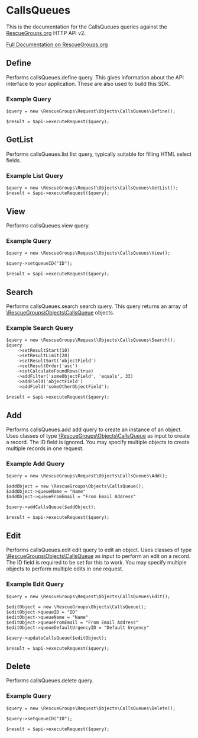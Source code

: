 # CallsQueues

This is the documentation for the CallsQueues queries against the [RescueGroups.org](https://www.rescuegroups.org/) HTTP API v2.

[Full Documentation on RescueGroups.org](https://userguide.rescuegroups.org/display/APIDG/Object+definitions#Objectdefinitions-callsQueues)

## Define
Performs callsQueues.define query. This gives information about the API interface to your application. These are also used to build this SDK.

### Example Query

    $query = new \RescueGroups\Request\Objects\CallsQueues\Define();

    $result = $api->executeRequest($query);
## GetList
Performs callsQueues.list list query, typically suitable for filling HTML select fields.

### Example List Query

    $query = new \RescueGroups\Request\Objects\CallsQueues\GetList();
    $result = $api->executeRequest($query);
## View
Performs callsQueues.view query.

### Example Query

    $query = new \RescueGroups\Request\Objects\CallsQueues\View();

    $query->setqueueID("ID");

    $result = $api->executeRequest($query);

## Search
Performs callsQueues.search search query. This query returns an array of [\RescueGroups\Objects\CallsQueue](../../../src/Objects/CallsQueue.php) objects.

### Example Search Query

    $query = new \RescueGroups\Request\Objects\CallsQueues\Search();
    $query
        ->setResultStart(10)
        ->setResultLimit(20)
        ->setResultSort('objectField')
        ->setResultOrder('asc')
        ->setCalculateFoundRows(true)
        ->addFilter('someObjectField', 'equals', 33)
        ->addField('objectField')
        ->addField('someOtherObjectField');

    $result = $api->executeRequest($query);
## Add
Performs callsQueues.add add query to create an instance of an object. Uses classes of type [\RescueGroups\Objects\CallsQueue](../../../src/Objects/CallsQueue.php) as input to create a record. The ID field is ignored. You may specify multiple objects to create multiple records in one request.

### Example Add Query

    $query = new \RescueGroups\Request\Objects\CallsQueues\Add();

    $addObject = new \RescueGroups\Objects\CallsQueue();
    $addObject->queueName = "Name"
    $addObject->queueFromEmail = "From Email Address"

    $query->addCallsQueue($addObject);

    $result = $api->executeRequest($query);
## Edit
Performs callsQueues.edit edit query to edit an object. Uses classes of type [\RescueGroups\Objects\CallsQueue](../../../src/Objects/CallsQueue.php) as input to perform an edit on a record. The ID field is required to be set for this to work. You may specify multiple objects to perform multiple edits in one request.

### Example Edit Query

    $query = new \RescueGroups\Request\Objects\CallsQueues\Edit();

    $editObject = new \RescueGroups\Objects\CallsQueue();
    $editObject->queueID = "ID"
    $editObject->queueName = "Name"
    $editObject->queueFromEmail = "From Email Address"
    $editObject->queueDefaultUrgencyID = "Default Urgency"

    $query->updateCallsQueue($editObject);

    $result = $api->executeRequest($query);
## Delete
Performs callsQueues.delete query.

### Example Query

    $query = new \RescueGroups\Request\Objects\CallsQueues\Delete();

    $query->setqueueID("ID");

    $result = $api->executeRequest($query);

